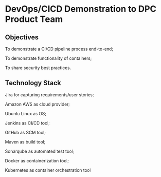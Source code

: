 # DevOps/CICD Demonstration to DPC Product Team 

## Objectives
To demonstrate a CI/CD pipeline process end-to-end;

To demonstrate functionality of containers;

To share security best practices.

## Technology Stack

Jira for capturing requirements/user stories;

Amazon AWS as cloud provider;

Ubuntu Linux as OS;

Jenkins as CI/CD tool;

GitHub as SCM tool;

Maven as build tool;

Sonarqube as automated test tool;

Docker as containerization tool;

Kubernetes as container orchestration tool

